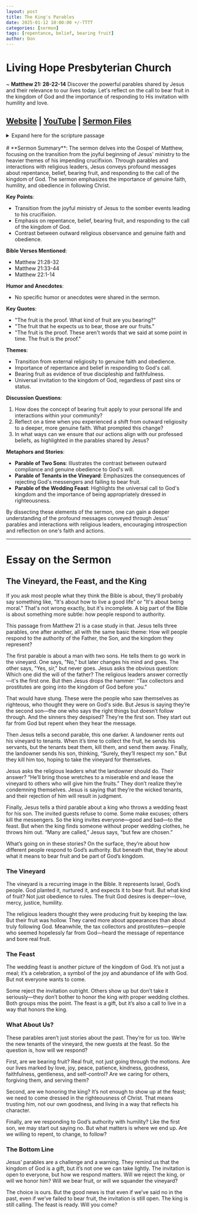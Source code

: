 ```yaml
---
layout: post
title: The King's Parables
date: 2025-01-12 10:00:00 +/-TTTT
categories: [sermon]
tags: [repentance, belief, bearing fruit]
author: Don
---
```


# Living Hope Presbyterian Church

~ <b>Matthew 21: 28-22-14</b> Discover the powerful parables shared by Jesus and their relevance to our lives today. Let's reflect on the call to bear fruit in the kingdom of God and the importance of responding to His invitation with humility and love.

## [Website](https://www.livinghopepresbyterian.org/) | [YouTube](https://www.youtube.com/@LivingHopePresbyterianChurch) | [Sermon Files](https://github.com/jobian-ai/LHP-Sermons/tree/main/sermons/2025/25-01-12)

<details closed>
  <summary>Expand here for the scripture passage</summary>
<br/><br/><i> Matthew 21: 28-22-14
  “What do you think? A man had two sons. And he went to the first and said, ‘Son, go and work in the vineyard today.’ 29 And he answered, ‘I will not,’ but afterward he changed his mind and went. 30 And he went to the other son and said the same. And he answered, ‘I go, sir,’ but did not go. 31 Which of the two did the will of his father?” They said, “The first.” Jesus said to them, “Truly, I say to you, the tax collectors and the prostitutes go into the kingdom of God before you. 32 For John came to you in the way of righteousness, and you did not believe him, but the tax collectors and the prostitutes believed him. And even when you saw it, you did not afterward change your minds and believe him. 33 “Hear another parable. There was a master of a house who planted a vineyard and put a fence around it and dug a winepress in it and built a tower and leased it to tenants, and went into another country. 34 When the season for fruit drew near, he sent his servants to the tenants to get his fruit. 35 And the tenants took his servants and beat one, killed another, and stoned another. 36 Again he sent other servants, more than the first. And they did the same to them. 37 Finally he sent his son to them, saying, ‘They will respect my son.’ 38 But when the tenants saw the son, they said to themselves, ‘This is the heir. Come, let us kill him and have his inheritance.’ 39 And they took him and threw him out of the vineyard and killed him. 40 When therefore the owner of the vineyard comes, what will he do to those tenants?” 41 They said to him, “He will put those wretches to a miserable death and let out the vineyard to other tenants who will give him the fruits in their seasons.”
<br/>
42 Jesus said to them, “Have you never read in the Scriptures: “‘The stone that the builders rejected has become the cornerstone; this was the Lord’s doing, and it is marvelous in our eyes’?
43 Therefore I tell you, the kingdom of God will be taken away from you and given to a people producing its fruits. 44 And the one who falls on this stone will be broken to pieces; and when it falls on anyone, it will crush him.”
45 When the chief priests and the Pharisees heard his parables, they perceived that he was speaking about them. 46 And although they were seeking to arrest him, they feared the crowds, because they held him to be a prophet.
<br/>
1 And again Jesus spoke to them in parables, saying, 2 “The kingdom of heaven may be compared to a king who gave a wedding feast for his son, 3 and sent his servants to call those who were invited to the wedding feast, but they would not come. 4 Again he sent other servants, saying, ‘Tell those who are invited, “See, I have prepared my dinner, my oxen and my fat calves have been slaughtered, and everything is ready. Come to the wedding feast.”’ 5 But they paid no attention and went off, one to his farm, another to his business, 6 while the rest seized his servants, treated them shamefully, and killed them. 7 The king was angry, and he sent his troops and destroyed those murderers and burned their city. 8 Then he said to his servants, ‘The wedding feast is ready, but those invited were not worthy. 9 Go therefore to the main roads and invite to the wedding feast as many as you find.’ 10 And those servants went out into the roads and gathered all whom they found, both bad and good. So the wedding hall was filled with guests.
11 “But when the king came in to look at the guests, he saw there a man who had no wedding garment. 12 And he said to him, ‘Friend, how did you get in here without a wedding garment?’ And he was speechless. 13 Then the king said to the attendants, ‘Bind him hand and foot and cast him into the outer darkness. In that place there will be weeping and gnashing of teeth.’ 14 For many are called, but few are chosen.”
<br/><br/></i>
ESV: The Holy Bible, English Standard Version ©2011 Crossway Bibles, a division of Good News Publishers.  All rights reserved.
<br/><br/>
</details>
<br/>
# **Sermon Summary**:
The sermon delves into the Gospel of Matthew, focusing on the transition from the joyful beginning of Jesus' ministry to the heavier themes of his impending crucifixion. Through parables and interactions with religious leaders, Jesus conveys profound messages about repentance, belief, bearing fruit, and responding to the call of the kingdom of God. The sermon emphasizes the importance of genuine faith, humility, and obedience in following Christ.

**Key Points**:

- Transition from the joyful ministry of Jesus to the somber events leading to his crucifixion.
- Emphasis on repentance, belief, bearing fruit, and responding to the call of the kingdom of God.
- Contrast between outward religious observance and genuine faith and obedience.

**Bible Verses Mentioned**:

- Matthew 21:28-32
- Matthew 21:33-44
- Matthew 22:1-14

**Humor and Anecdotes**:

- No specific humor or anecdotes were shared in the sermon.

**Key Quotes**:

- "The fruit is the proof. What kind of fruit are you bearing?"
- "The fruit that he expects us to bear, those are our fruits."
- "The fruit is the proof. These aren't words that we said at some point in time. The fruit is the proof."

**Themes**:

- Transition from external religiosity to genuine faith and obedience.
- Importance of repentance and belief in responding to God's call.
- Bearing fruit as evidence of true discipleship and faithfulness.
- Universal invitation to the kingdom of God, regardless of past sins or status.

**Discussion Questions**:

1. How does the concept of bearing fruit apply to your personal life and interactions within your community?
2. Reflect on a time when you experienced a shift from outward religiosity to a deeper, more genuine faith. What prompted this change?
3. In what ways can we ensure that our actions align with our professed beliefs, as highlighted in the parables shared by Jesus?

**Metaphors and Stories**:

- **Parable of Two Sons**: Illustrates the contrast between outward compliance and genuine obedience to God's will.
- **Parable of Tenants in the Vineyard**: Emphasizes the consequences of rejecting God's messengers and failing to bear fruit.
- **Parable of the Wedding Feast**: Highlights the universal call to God's kingdom and the importance of being appropriately dressed in righteousness.

By dissecting these elements of the sermon, one can gain a deeper understanding of the profound messages conveyed through Jesus' parables and interactions with religious leaders, encouraging introspection and reflection on one's faith and actions.

___

# Essay on the Sermon

## **The Vineyard, the Feast, and the King**  

If you ask most people what they think the Bible is about, they'll probably say something like, "It's about how to live a good life" or "It's about being moral." That's not wrong exactly, but it's incomplete. A big part of the Bible is about something more subtle: how people respond to authority.  

This passage from Matthew 21 is a case study in that. Jesus tells three parables, one after another, all with the same basic theme: How will people respond to the authority of the Father, the Son, and the kingdom they represent?  

The first parable is about a man with two sons. He tells them to go work in the vineyard. One says, "No," but later changes his mind and goes. The other says, "Yes, sir," but never goes. Jesus asks the obvious question: Which one did the will of the father? The religious leaders answer correctly—it's the first one. But then Jesus drops the hammer: "Tax collectors and prostitutes are going into the kingdom of God before you."  

That would have stung. These were the people who saw themselves as righteous, who thought they were on God's side. But Jesus is saying they’re the second son—the one who says the right things but doesn’t follow through. And the sinners they despised? They’re the first son. They start out far from God but repent when they hear the message.  

Then Jesus tells a second parable, this one darker. A landowner rents out his vineyard to tenants. When it’s time to collect the fruit, he sends his servants, but the tenants beat them, kill them, and send them away. Finally, the landowner sends his son, thinking, “Surely, they’ll respect my son.” But they kill him too, hoping to take the vineyard for themselves.  

Jesus asks the religious leaders what the landowner should do. Their answer? “He’ll bring those wretches to a miserable end and lease the vineyard to others who will give him the fruits.” They don’t realize they’re condemning themselves. Jesus is saying that they’re the wicked tenants, and their rejection of him will result in judgment.  

Finally, Jesus tells a third parable about a king who throws a wedding feast for his son. The invited guests refuse to come. Some make excuses; others kill the messengers. So the king invites everyone—good and bad—to the feast. But when the king finds someone without proper wedding clothes, he throws him out. “Many are called,” Jesus says, “but few are chosen.”  

What’s going on in these stories? On the surface, they’re about how different people respond to God’s authority. But beneath that, they’re about what it means to bear fruit and be part of God’s kingdom.  

### The Vineyard  

The vineyard is a recurring image in the Bible. It represents Israel, God’s people. God planted it, nurtured it, and expects it to bear fruit. But what kind of fruit? Not just obedience to rules. The fruit God desires is deeper—love, mercy, justice, humility.  

The religious leaders thought they were producing fruit by keeping the law. But their fruit was hollow. They cared more about appearances than about truly following God. Meanwhile, the tax collectors and prostitutes—people who seemed hopelessly far from God—heard the message of repentance and bore real fruit.  

### The Feast  

The wedding feast is another picture of the kingdom of God. It’s not just a meal; it’s a celebration, a symbol of the joy and abundance of life with God. But not everyone wants to come.  

Some reject the invitation outright. Others show up but don’t take it seriously—they don’t bother to honor the king with proper wedding clothes. Both groups miss the point. The feast is a gift, but it’s also a call to live in a way that honors the king.  

### What About Us?  

These parables aren’t just stories about the past. They’re for us too. We’re the new tenants of the vineyard, the new guests at the feast. So the question is, how will we respond?  

First, are we bearing fruit? Real fruit, not just going through the motions. Are our lives marked by love, joy, peace, patience, kindness, goodness, faithfulness, gentleness, and self-control? Are we caring for others, forgiving them, and serving them?  

Second, are we honoring the king? It’s not enough to show up at the feast; we need to come dressed in the righteousness of Christ. That means trusting him, not our own goodness, and living in a way that reflects his character.  

Finally, are we responding to God’s authority with humility? Like the first son, we may start out saying no. But what matters is where we end up. Are we willing to repent, to change, to follow?  

### The Bottom Line  

Jesus’ parables are a challenge and a warning. They remind us that the kingdom of God is a gift, but it’s not one we can take lightly. The invitation is open to everyone, but how we respond matters. Will we reject the king, or will we honor him? Will we bear fruit, or will we squander the vineyard?  

The choice is ours. But the good news is that even if we’ve said no in the past, even if we’ve failed to bear fruit, the invitation is still open. The king is still calling. The feast is ready. Will you come?
